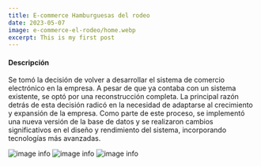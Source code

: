 ```yaml
---
title: E-commerce Hamburguesas del rodeo
date: 2023-05-07
image: e-commerce-el-rodeo/home.webp
excerpt: This is my first post
---
```


#### Descripción

Se tomó la decisión de volver a desarrollar el sistema de comercio electrónico en la empresa. A pesar de que ya contaba con un sistema existente, se optó por una reconstrucción completa. La principal razón detrás de esta decisión radicó en la necesidad de adaptarse al crecimiento y expansión de la empresa. Como parte de este proceso, se implementó una nueva versión de la base de datos y se realizaron cambios significativos en el diseño y rendimiento del sistema, incorporando tecnologías más avanzadas.

![image info](/projects/e-commerce-el-rodeo/home.webp)
![image info](/projects/e-commerce-el-rodeo/menu.webp)
![image info](/projects/e-commerce-el-rodeo/mapa.webp)

